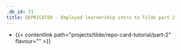```yaml
---
_db_id: 71
title: DEPRICATED - Employed learnership intro to Tilde part 2
---
```


- {{< contentlink path="projects/tilde/repo-card-tutorial/part-2" flavour="" >}}